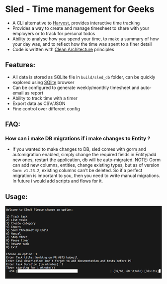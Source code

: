 # Sled - Time management for Geeks
- A CLI alternative to [Harvest](https://www.getharvest.com/), provides interactive time tracking
- Provides a way to create and manage timesheet to share with your employers or to track for personal todos
- Ability to analyse how you spend your time, to make a summary of how your day was, and to reflect how the time was spent to a finer detail
- Code is written with [Clean Architecture](https://blog.cleancoder.com/uncle-bob/2012/08/13/the-clean-architecture.html) principles

## Features:
- All data is stored as SQLite file in `build/sled_db` folder, can be quickly explored using [SQlite](https://sqlitebrowser.org/) browser
- Can be configured to generate weekly/monthly timesheet and auto-email as report
- Ability to track time with a timer
- Export data as CSV/JSON
- Fine control over different config

## FAQ:

### How can i make DB migrations if i make changes to Entity ?
- If you wanted to make changes to DB, sled comes with gorm and automigration enabled, simply change the required fields in Entity/add new ones, restart the application, db will be auto-migrated. NOTE: Gorm can add new columns, entities, change existing types, but as of version `Gorm v1.23.2`, existing columns can't be deleted. So if a perfect migration is important to you, then you need to write manual migrations. In future i would add scripts and flows for it.

## Usage:
![sled-prompt](https://github.com/arvryna/sled/blob/main/res/sled-prompt.png)